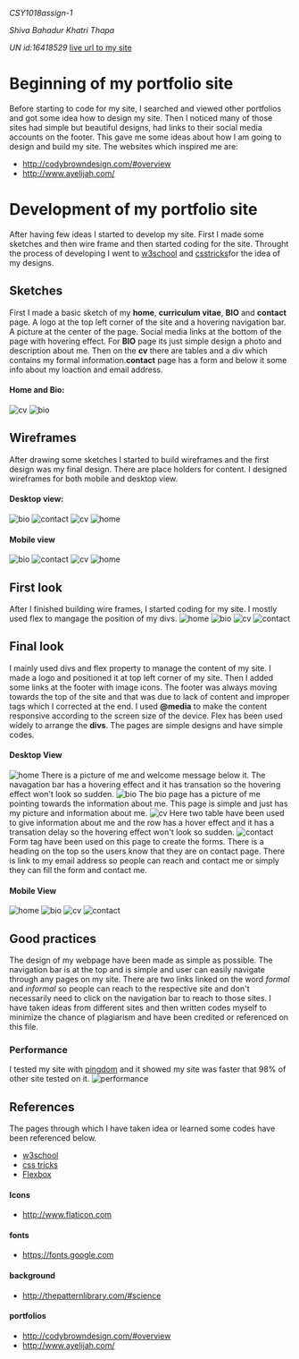*CSY1018assign-1*

*Shiva Bahadur Khatri Thapa*

*UN id:16418529*
[live url to my site](https://shivakhatri.github.io/CSY1018assign-1/)

# Beginning of my portfolio site
Before starting to code for my site, I searched and viewed other portfolios and got some idea how to design my site. Then I noticed many of those sites had simple but beautiful designs, had links to their social media accounts on the footer. This gave me some ideas about how I am going to design and build my site. The websites which inspired me are:
* <http://codybrowndesign.com/#overview>
* <http://www.ayelijah.com/>
 
# Development of my portfolio site
After having few ideas I started to develop my site. First I made some sketches and then wire frame and then started coding for the site. Throught the process of developing I went to [w3school](https://www.w3schools.com/) and [csstricks](https://css-tricks.com/)for the idea of my designs. 
## Sketches
First I made a basic sketch of my **home**, **curriculum vitae**, **BIO** and **contact** page. A logo at the top left corner of the site and a hovering navigation bar. A picture at the center of the page. Social media links at the bottom of the page with hovering effect. For **BIO** page its just simple design a photo and description about me. Then on the **cv** there are tables and a div which contains my formal information.**contact** page has  a form and below it some info about my loaction and email address.
#### Home and Bio:
![cv](https://github.com/ShivaKhatri/CSY1018assign-1/blob/master/images/readme/sketches/cv_contact.jpg)
![bio](https://github.com/ShivaKhatri/CSY1018assign-1/blob/master/images/readme/sketches/home_bio.jpg)
## Wireframes
After drawing some sketches I started to build wireframes and the first design was my final design. There are place holders for content. I designed wireframes for both mobile and desktop view.  
#### Desktop view:
![bio](https://github.com/ShivaKhatri/CSY1018assign-1/blob/master/images/readme/wireframes/desktop_view/bio.png)
![contact](https://github.com/ShivaKhatri/CSY1018assign-1/blob/master/images/readme/wireframes/desktop_view/contact.png)
![cv](https://github.com/ShivaKhatri/CSY1018assign-1/blob/master/images/readme/wireframes/desktop_view/cv.png)
![home](https://github.com/ShivaKhatri/CSY1018assign-1/blob/master/images/readme/wireframes/desktop_view/home.png)
#### Mobile view
![bio](https://github.com/ShivaKhatri/CSY1018assign-1/blob/master/images/readme/wireframes/mobile_view/bio.png) 
![contact](https://github.com/ShivaKhatri/CSY1018assign-1/blob/master/images/readme/wireframes/mobile_view/contact.png)
![cv](https://github.com/ShivaKhatri/CSY1018assign-1/blob/master/images/readme/wireframes/mobile_view/cv.png)
![home](https://github.com/ShivaKhatri/CSY1018assign-1/blob/master/images/readme/wireframes/mobile_view/home.png)
## First look
After I finished building wire frames, I started coding for my site. I mostly used flex to mangage the position of my divs.
![home](https://github.com/ShivaKhatri/CSY1018assign-1/blob/master/images/readme/initial_site/home.png)
![bio](https://github.com/ShivaKhatri/CSY1018assign-1/blob/master/images/readme/initial_site/bio.png)
![cv](https://github.com/ShivaKhatri/CSY1018assign-1/blob/master/images/readme/initial_site/cv.png)
![contact](https://github.com/ShivaKhatri/CSY1018assign-1/blob/master/images/readme/initial_site/contact.png)
## Final look
I mainly used divs and flex property to manage the content of my site. I made a logo and positioned it at top left corner of my site. Then I added some links at the footer with image icons. The footer was always moving towards the top of the site and that was due to lack of content and improper tags which I corrected at the end. I used **@media** to make the content responsive according to the screen size of the device. Flex has been used widely to arrange the **divs**. The pages are simple designs and have simple codes. 
#### Desktop View
![home](https://github.com/ShivaKhatri/CSY1018assign-1/blob/master/images/readme/Final_site/desktop/home.png)
There is a picture of me and welcome message below it. The navagation bar has a hovering effect and it has transation so the hovering effect won't look so sudden.
![bio](https://github.com/ShivaKhatri/CSY1018assign-1/blob/master/images/readme/Final_site/desktop/bio.png)
The bio page has a picture of me pointing towards the information about me. This page is simple and just has my picture and information about me.
![cv](https://github.com/ShivaKhatri/CSY1018assign-1/blob/master/images/readme/Final_site/desktop/cv.png)
Here two table have been used to give information about me and the row  has a hover effect and it has a transation delay so the hovering effect won't look so sudden.
![contact](https://github.com/ShivaKhatri/CSY1018assign-1/blob/master/images/readme/Final_site/desktop/contact.png)
Form tag have been used on this page to create the forms. There is a heading on the top so the users know  that they are on contact page.
There is link to my email address so people can reach and contact me or simply they can fill the form and contact me.
#### Mobile View
![home](https://github.com/ShivaKhatri/CSY1018assign-1/blob/master/images/readme/Final_site/mobile/screencapture-file-C-Users-acer-CSY1018assign-1-index-html-1491711769647.png)
![bio](https://github.com/ShivaKhatri/CSY1018assign-1/blob/master/images/readme/Final_site/mobile/screencapture-file-C-Users-acer-CSY1018assign-1-bio-html-1491711783850.png)
![cv](https://github.com/ShivaKhatri/CSY1018assign-1/blob/master/images/readme/Final_site/mobile/screencapture-file-C-Users-acer-CSY1018assign-1-cv-html-1491711800716.png)
![contact](https://github.com/ShivaKhatri/CSY1018assign-1/blob/master/images/readme/Final_site/mobile/screencapture-file-C-Users-acer-CSY1018assign-1-contact-html-1491711821002.png)
## Good practices
The design of my webpage have been made as simple as possible. The navigation bar is at the top and is simple and user can easily navigate through any pages on my site. There are two links linked on the word *formal* and *informal* so people can reach to the respective site and don't necessarily need to click on the navigation bar to reach to those sites.
I have taken ideas from different sites and then written codes myself to minimize the chance of plagiarism and have been credited or referenced on this file.
### Performance
I tested my site with [pingdom](https://tools.pingdom.com/) and it showed my site was faster that 98% of other site tested on it.
![performance](https://github.com/ShivaKhatri/CSY1018assign-1/blob/master/images/readme/performance.png)
## References
The pages through which I have taken idea or learned some codes have been referenced below.
* [w3school](https://www.w3schools.com/)
* [css tricks](https://css-tricks.com/)
* [Flexbox](https://medium.freecodecamp.com/an-animated-guide-to-flexbox-d280cf6afc35)
#### Icons
* <http://www.flaticon.com>
#### fonts
* <https://fonts.google.com>
#### background
* <http://thepatternlibrary.com/#science>
#### portfolios
* <http://codybrowndesign.com/#overview>
* <http://www.ayelijah.com/>

